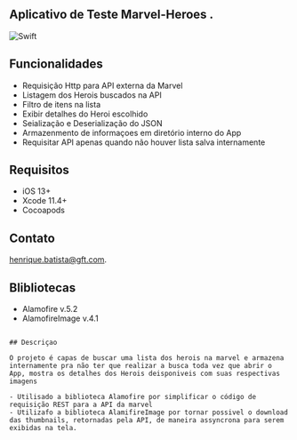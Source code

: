 
## Aplicativo de Teste Marvel-Heroes .

![Swift](https://img.shields.io/badge/linguagem-Swift-blue.svg?style=plastic)

## Funcionalidades

- Requisição Http para API externa da Marvel
- Listagem dos Herois buscados na API
- Filtro de itens na lista
- Exibir detalhes do Heroi escolhido
- Seialização e Deserialização do JSON 
- Armazenmento de informaçoes em diretório interno do App
- Requisitar API apenas quando não houver lista salva internamente 

## Requisitos

- iOS 13+
- Xcode 11.4+
- Cocoapods

## Contato

henrique.batista@gft.com.

## Blibliotecas

- Alamofire v.5.2
- AlamofireImage v.4.1




```

## Descriçao

O projeto é capas de buscar uma lista dos herois na marvel e armazena internamente pra não ter que realizar a busca toda vez que abrir o App, mostra os detalhes dos Herois deisponiveis com suas respectivas imagens 

- Utilisado a biblioteca Alamofire por simplificar o código de requisição REST para a API da marvel 
- Utilizafo a biblioteca AlamifireImage por tornar possivel o download das thumbnails, retornadas pela API, de maneira assyncrona para serem exibidas na tela. 

